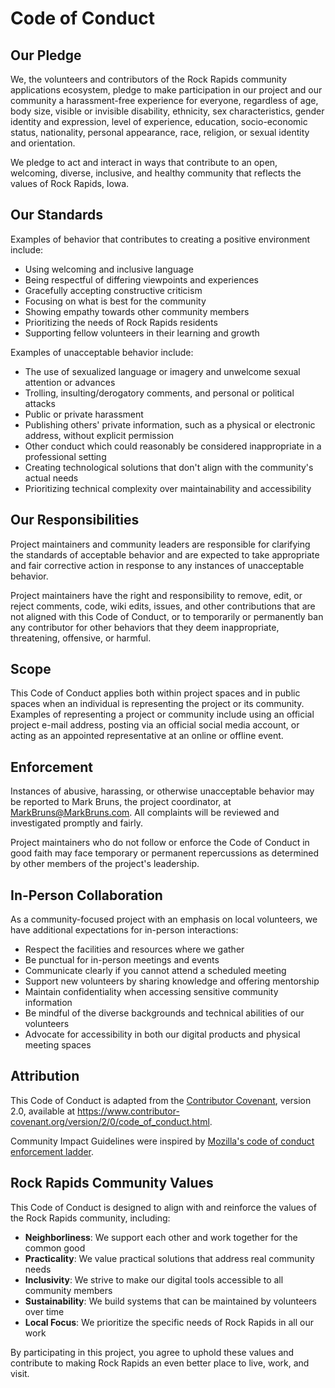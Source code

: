 # Code of Conduct

## Our Pledge

We, the volunteers and contributors of the Rock Rapids community applications ecosystem, pledge to make participation in our project and our community a harassment-free experience for everyone, regardless of age, body size, visible or invisible disability, ethnicity, sex characteristics, gender identity and expression, level of experience, education, socio-economic status, nationality, personal appearance, race, religion, or sexual identity and orientation.

We pledge to act and interact in ways that contribute to an open, welcoming, diverse, inclusive, and healthy community that reflects the values of Rock Rapids, Iowa.

## Our Standards

Examples of behavior that contributes to creating a positive environment include:

* Using welcoming and inclusive language
* Being respectful of differing viewpoints and experiences
* Gracefully accepting constructive criticism
* Focusing on what is best for the community
* Showing empathy towards other community members
* Prioritizing the needs of Rock Rapids residents
* Supporting fellow volunteers in their learning and growth

Examples of unacceptable behavior include:

* The use of sexualized language or imagery and unwelcome sexual attention or advances
* Trolling, insulting/derogatory comments, and personal or political attacks
* Public or private harassment
* Publishing others' private information, such as a physical or electronic address, without explicit permission
* Other conduct which could reasonably be considered inappropriate in a professional setting
* Creating technological solutions that don't align with the community's actual needs
* Prioritizing technical complexity over maintainability and accessibility

## Our Responsibilities

Project maintainers and community leaders are responsible for clarifying the standards of acceptable behavior and are expected to take appropriate and fair corrective action in response to any instances of unacceptable behavior.

Project maintainers have the right and responsibility to remove, edit, or reject comments, code, wiki edits, issues, and other contributions that are not aligned with this Code of Conduct, or to temporarily or permanently ban any contributor for other behaviors that they deem inappropriate, threatening, offensive, or harmful.

## Scope

This Code of Conduct applies both within project spaces and in public spaces when an individual is representing the project or its community. Examples of representing a project or community include using an official project e-mail address, posting via an official social media account, or acting as an appointed representative at an online or offline event.

## Enforcement

Instances of abusive, harassing, or otherwise unacceptable behavior may be reported to Mark Bruns, the project coordinator, at MarkBruns@MarkBruns.com. All complaints will be reviewed and investigated promptly and fairly.

Project maintainers who do not follow or enforce the Code of Conduct in good faith may face temporary or permanent repercussions as determined by other members of the project's leadership.

## In-Person Collaboration

As a community-focused project with an emphasis on local volunteers, we have additional expectations for in-person interactions:

* Respect the facilities and resources where we gather
* Be punctual for in-person meetings and events
* Communicate clearly if you cannot attend a scheduled meeting
* Support new volunteers by sharing knowledge and offering mentorship
* Maintain confidentiality when accessing sensitive community information
* Be mindful of the diverse backgrounds and technical abilities of our volunteers
* Advocate for accessibility in both our digital products and physical meeting spaces

## Attribution

This Code of Conduct is adapted from the [Contributor Covenant](https://www.contributor-covenant.org), version 2.0, available at https://www.contributor-covenant.org/version/2/0/code_of_conduct.html.

Community Impact Guidelines were inspired by [Mozilla's code of conduct enforcement ladder](https://github.com/mozilla/diversity).

## Rock Rapids Community Values

This Code of Conduct is designed to align with and reinforce the values of the Rock Rapids community, including:

* **Neighborliness**: We support each other and work together for the common good
* **Practicality**: We value practical solutions that address real community needs
* **Inclusivity**: We strive to make our digital tools accessible to all community members
* **Sustainability**: We build systems that can be maintained by volunteers over time
* **Local Focus**: We prioritize the specific needs of Rock Rapids in all our work

By participating in this project, you agree to uphold these values and contribute to making Rock Rapids an even better place to live, work, and visit.